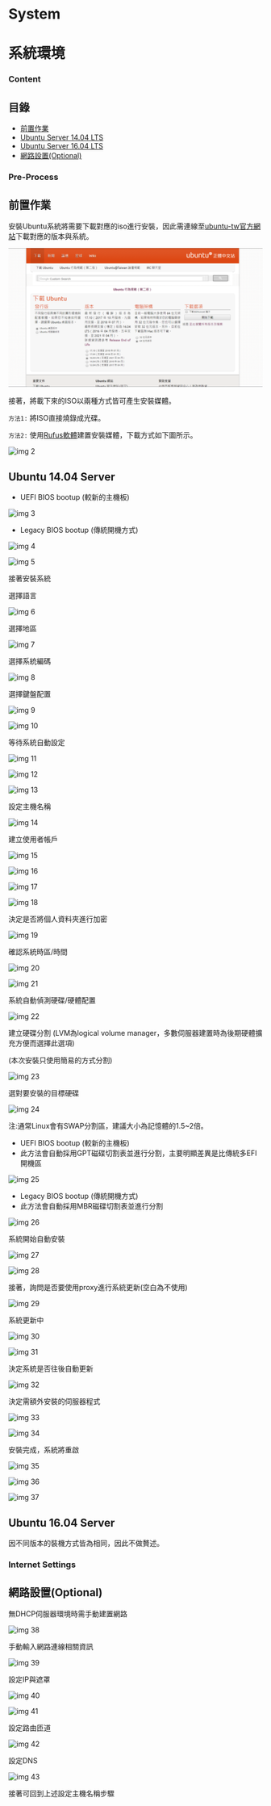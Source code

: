 # System
# 系統環境

### Content
## 目錄

* [前置作業](#pre-process)
* [Ubuntu Server 14.04 LTS](#ubuntu-1404-server)
* [Ubuntu Server 16.04 LTS](#ubuntu-1604-server)
* [網路設置(Optional)](#internet-settings)

### Pre-Process
## 前置作業

安裝Ubuntu系統將需要下載對應的iso進行安裝，因此需連線至[ubuntu-tw官方網站](https://www.ubuntu-tw.org/modules/tinyd0/)下載對應的版本與系統。

![img 1](img/Pic01.PNG) <br />

接著，將載下來的ISO以兩種方式皆可產生安裝媒體。

``` 方法1: ``` 
將ISO直接燒錄成光碟。

``` 方法2: ``` 
使用[Rufus軟體](https://rufus.akeo.ie/)建置安裝媒體，下載方式如下圖所示。 

![img 2](img/Pic02.PNG) <br />

## Ubuntu 14.04 Server

* UEFI BIOS bootup (較新的主機板)

![img 3](img/Pic03.PNG) <br />

* Legacy BIOS bootup (傳統開機方式)

![img 4](img/Pic04.PNG) <br />

![img 5](img/Pic05.PNG) <br />

接著安裝系統

選擇語言

![img 6](img/Pic06.PNG) <br />

選擇地區

![img 7](img/Pic07.PNG) <br />

選擇系統編碼

![img 8](img/Pic08.PNG) <br />

選擇鍵盤配置

![img 9](img/Pic09.PNG) <br />

![img 10](img/Pic10.PNG) <br />

等待系統自動設定

![img 11](img/Pic11.PNG) <br />

![img 12](img/Pic12.PNG) <br />

![img 13](img/Pic13.PNG) <br />

設定主機名稱

![img 14](img/Pic14.PNG) <br />

建立使用者帳戶

![img 15](img/Pic15.PNG) <br />

![img 16](img/Pic16.PNG) <br />

![img 17](img/Pic17.PNG) <br />

![img 18](img/Pic18.PNG) <br />

決定是否將個人資料夾進行加密

![img 19](img/Pic19.PNG) <br />

確認系統時區/時間

![img 20](img/Pic20.PNG) <br />

![img 21](img/Pic21.PNG) <br />

系統自動偵測硬碟/硬體配置

![img 22](img/Pic22.PNG) <br />

建立硬碟分割 (LVM為logical volume manager，多數伺服器建置時為後期硬體擴充方便而選擇此選項)

(本次安裝只使用簡易的方式分割)

![img 23](img/Pic23.PNG) <br />

選對要安裝的目標硬碟

![img 24](img/Pic24.PNG) <br />

注:通常Linux會有SWAP分割區，建議大小為記憶體的1.5~2倍。

* UEFI BIOS bootup (較新的主機板)
* 此方法會自動採用GPT磁碟切割表並進行分割，主要明顯差異是比傳統多EFI開機區

![img 25](img/Pic25.PNG) <br />

* Legacy BIOS bootup (傳統開機方式)
* 此方法會自動採用MBR磁碟切割表並進行分割

![img 26](img/Pic26.PNG) <br />

系統開始自動安裝

![img 27](img/Pic27.PNG) <br />

![img 28](img/Pic28.PNG) <br />

接著，詢問是否要使用proxy進行系統更新(空白為不使用)

![img 29](img/Pic29.PNG) <br />

系統更新中

![img 30](img/Pic30.PNG) <br />

![img 31](img/Pic31.PNG) <br />

決定系統是否往後自動更新

![img 32](img/Pic32.PNG) <br />

決定需額外安裝的伺服器程式

![img 33](img/Pic33.PNG) <br />

![img 34](img/Pic34.PNG) <br />

安裝完成，系統將重啟

![img 35](img/Pic35.PNG) <br />

![img 36](img/Pic36.PNG) <br />

![img 37](img/Pic37.PNG) <br />

## Ubuntu 16.04 Server

因不同版本的裝機方式皆為相同，因此不做贅述。

### Internet Settings
## 網路設置(Optional)

無DHCP伺服器環境時需手動建置網路

![img 38](img/Pic38.PNG) <br />

手動輸入網路連線相關資訊

![img 39](img/Pic39.PNG) <br />

設定IP與遮罩

![img 40](img/Pic40.PNG) <br />

![img 41](img/Pic41.PNG) <br />

設定路由匝道

![img 42](img/Pic42.PNG) <br />

設定DNS

![img 43](img/Pic43.PNG) <br />

接著可回到上述設定主機名稱步驟